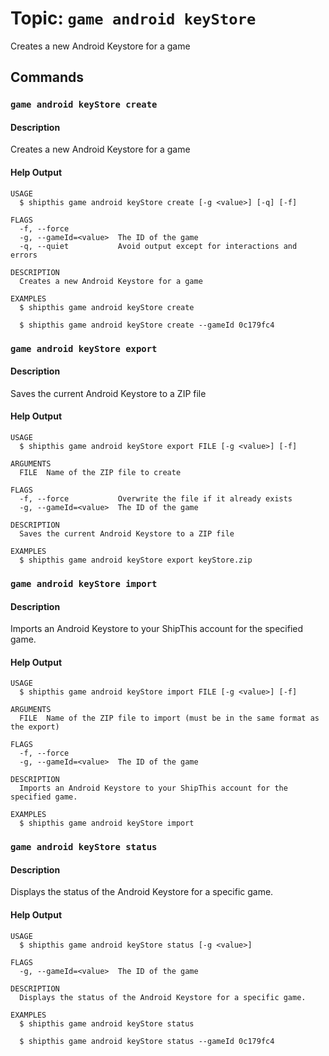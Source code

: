 # Topic: `game android keyStore`

Creates a new Android Keystore for a game


## Commands


### `game android keyStore create`

#### Description

Creates a new Android Keystore for a game

#### Help Output

```
USAGE
  $ shipthis game android keyStore create [-g <value>] [-q] [-f]

FLAGS
  -f, --force
  -g, --gameId=<value>  The ID of the game
  -q, --quiet           Avoid output except for interactions and errors

DESCRIPTION
  Creates a new Android Keystore for a game

EXAMPLES
  $ shipthis game android keyStore create

  $ shipthis game android keyStore create --gameId 0c179fc4
```

### `game android keyStore export`

#### Description

Saves the current Android Keystore to a ZIP file

#### Help Output

```
USAGE
  $ shipthis game android keyStore export FILE [-g <value>] [-f]

ARGUMENTS
  FILE  Name of the ZIP file to create

FLAGS
  -f, --force           Overwrite the file if it already exists
  -g, --gameId=<value>  The ID of the game

DESCRIPTION
  Saves the current Android Keystore to a ZIP file

EXAMPLES
  $ shipthis game android keyStore export keyStore.zip
```

### `game android keyStore import`

#### Description

Imports an Android Keystore to your ShipThis account for the specified game.

#### Help Output

```
USAGE
  $ shipthis game android keyStore import FILE [-g <value>] [-f]

ARGUMENTS
  FILE  Name of the ZIP file to import (must be in the same format as the export)

FLAGS
  -f, --force
  -g, --gameId=<value>  The ID of the game

DESCRIPTION
  Imports an Android Keystore to your ShipThis account for the specified game.

EXAMPLES
  $ shipthis game android keyStore import
```

### `game android keyStore status`

#### Description

Displays the status of the Android Keystore for a specific game.

#### Help Output

```
USAGE
  $ shipthis game android keyStore status [-g <value>]

FLAGS
  -g, --gameId=<value>  The ID of the game

DESCRIPTION
  Displays the status of the Android Keystore for a specific game.

EXAMPLES
  $ shipthis game android keyStore status

  $ shipthis game android keyStore status --gameId 0c179fc4
```
